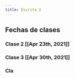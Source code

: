 ```yaml
---
title: Escrita 2
---
```


## Fechas de clases
### Clase 2 [[Apr 23th, 2021]]
### Clase 3 [[Apr 30th, 2021]]
### Cla

